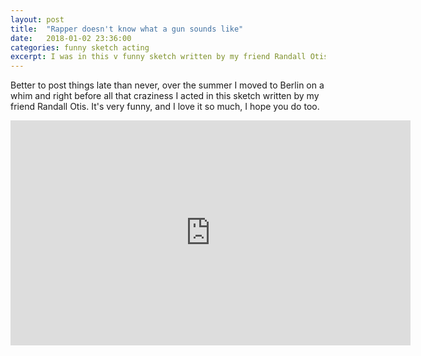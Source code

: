 ```yaml
---
layout: post
title:  "Rapper doesn't know what a gun sounds like"
date:   2018-01-02 23:36:00
categories: funny sketch acting
excerpt: I was in this v funny sketch written by my friend Randall Otis
---
```


Better to post things late than never, over the summer I moved to Berlin on a whim and right before all that craziness I acted in this sketch written by my friend Randall Otis. It's very funny, and I love it so much, I hope you do too.

<iframe width="640" height="360" src="https://www.youtube.com/embed/K1pKdRjsyd0" frameborder="0" gesture="media" allow="encrypted-media" allowfullscreen></iframe>

